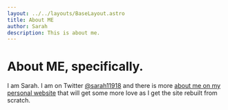 ```yaml
---
layout: ../../layouts/BaseLayout.astro
title: About ME
author: Sarah
description: This is about me.
---
```


# About ME, specifically.

I am Sarah. I am on Twitter [@sarah11918](https://www.twitter.com/sarah11918) and there is more <a href="https://www.rainsberger.ca/about">about me on my personal website</a> that will get some more love as I get the site rebuilt from scratch.

